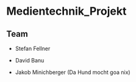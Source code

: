 # Medientechnik_Projekt

## Team

+ Stefan Fellner

+ David Banu

+ Jakob Minichberger (Da Hund mocht goa nix)
